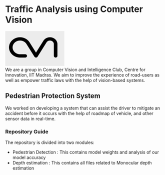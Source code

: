 # Traffic Analysis using Computer Vision 
![Alt](/cvi.png "Title") <br>
We are a group in Computer Vision and Intelligence Club, Centre for Innovation, IIT Madras. We aim to improve the experience of road-users as well as empower traffic laws with the help of vision-based systems.
## Pedestrian Protection System
We worked on developing a system that can assist the driver to mitigate an accident before it occurs with the help of roadmap of vehicle, and other sensor data in real-time. ​
### Repository Guide
The repository is divided into two modules:
* Pedestrian Detection : This contains model weights and analysis of our model accuracy
* Depth estimation : This contains all files related to Monocular depth estimation
